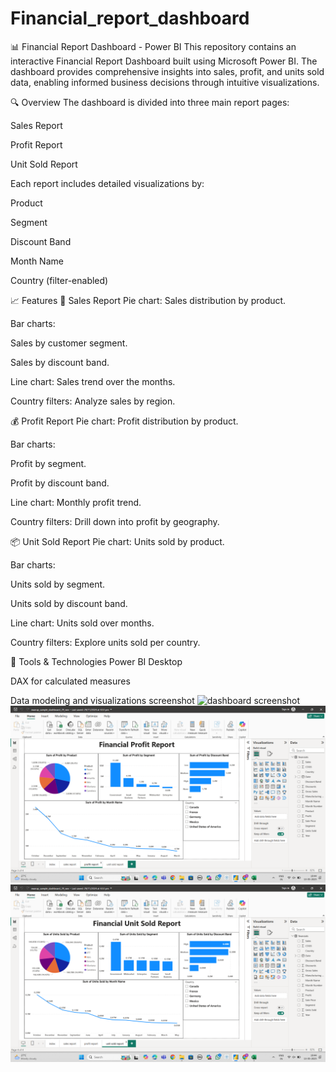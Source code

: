 # Financial_report_dashboard
📊 Financial Report Dashboard - Power BI
This repository contains an interactive Financial Report Dashboard built using Microsoft Power BI. The dashboard provides comprehensive insights into sales, profit, and units sold data, enabling informed business decisions through intuitive visualizations.

🔍 Overview
The dashboard is divided into three main report pages:

Sales Report

Profit Report

Unit Sold Report

Each report includes detailed visualizations by:

Product

Segment

Discount Band

Month Name

Country (filter-enabled)

📈 Features
📌 Sales Report
Pie chart: Sales distribution by product.

Bar charts:

Sales by customer segment.

Sales by discount band.

Line chart: Sales trend over the months.

Country filters: Analyze sales by region.

💰 Profit Report
Pie chart: Profit distribution by product.

Bar charts:

Profit by segment.

Profit by discount band.

Line chart: Monthly profit trend.

Country filters: Drill down into profit by geography.

📦 Unit Sold Report
Pie chart: Units sold by product.

Bar charts:

Units sold by segment.

Units sold by discount band.

Line chart: Units sold over months.

Country filters: Explore units sold per country.

🧰 Tools & Technologies
Power BI Desktop

DAX for calculated measures

Data modeling and visualizations
 screenshot
![dashboard screenshot]( https://github.com/Jadhavswarup/Financial_report/blob/main/Screenshot%20(1).png)
![dashboard screenshot](https://github.com/Jadhavswarup/Financial-Report-Dashboard/blob/main/Screenshot%20(2).png)
![dashboard screenshot](https://github.com/Jadhavswarup/Financial-Report-Dashboard/blob/main/Screenshot%20(3).png)
